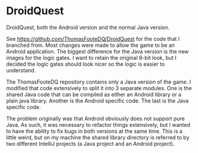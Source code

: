 # DroidQuest
DroidQuest, both the Android version and the normal Java version.

See https://github.com/ThomasFooteDQ/DroidQuest for the code that I branched from. Most changes were made to allow the game to be an Android application. The biggest difference for the Java version is the new images for the logic gates. I want to retain the original 8-bit look, but I decided the logic gates should look nicer so the logic is easier to understand.

The ThomasFooteDQ repository contains only a Java version of the game. I modified that code extensively to split it into 3 separate modules. One is the shared Java code that can be compiled as either an Android library or a plain java library. Another is the Android specific code. The last is the Java specific code.

The problem originally was that Android obviously does not support pure Java. As such, it was necessary to refactor things extensively, but I wanted to have the ability to fix bugs in both versions at the same time. This is a little weird, but on my machine the shared library directory is referred to by two different IntelliJ projects (a Java project and an Android project).
